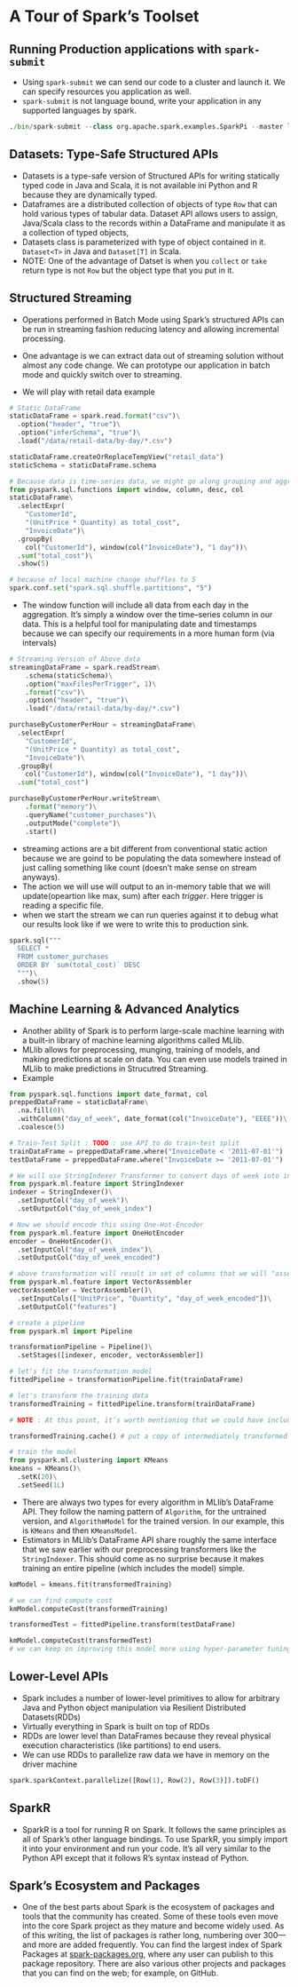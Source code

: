 # A Tour of Spark’s Toolset

## Running Production applications with `spark-submit`

- Using `spark-submit` we can send our code to a cluster and launch it. We can specify resources you application as well.
- `spark-submit` is not language bound, write your application in any supported languages by spark.

````python
./bin/spark-submit --class org.apache.spark.examples.SparkPi --master local ./examples/jars/spark-examples_2.11-2.2.0.jar 10
````

## Datasets: Type-Safe Structured APIs

- Datasets is a type-safe version of Structured APIs for writing statically typed code in Java and Scala, it is not available ini Python and R because they are dynamically typed.
- Dataframes are a distributed collection of objects of type `Row` that can hold various types of tabular data. Dataset API allows users to assign, Java/Scala class to the records within a DataFrame and manipulate it as a collection of typed objects,
- Datasets class is parameterized with type of object contained in it. `Dataset<T>` in Java and `Dataset[T]` in Scala.
- NOTE: One of the advantage of Datset is when you `collect` or `take` return type is not `Row` but the object type that you put in it.

## Structured Streaming

- Operations performed in Batch Mode using Spark’s structured APIs can be run in streaming fashion reducing latency and allowing incremental processing.
- One advantage is we can extract data out of streaming solution without almost any code change. We can prototype our application in batch mode and quickly switch over to streaming.

- We will play with retail data example

````python
# Static DataFrame
staticDataFrame = spark.read.format("csv")\
  .option("header", "true")\
  .option("inferSchema", "true")\
  .load("/data/retail-data/by-day/*.csv")

staticDataFrame.createOrReplaceTempView("retail_data")
staticSchema = staticDataFrame.schema

# Because data is time-series data, we might go along grouping and aggregating our data.
from pyspark.sql.functions import window, column, desc, col
staticDataFrame\
  .selectExpr(
    "CustomerId",
    "(UnitPrice * Quantity) as total_cost",
    "InvoiceDate")\
  .groupBy(
    col("CustomerId"), window(col("InvoiceDate"), "1 day"))\
  .sum("total_cost")\
  .show(5)

# because of local machine change shuffles to 5
spark.conf.set("spark.sql.shuffle.partitions", "5")
````

- The window function will include all data from each day in the aggregation. It’s simply a window over the time–series column in our data. This is a helpful tool for manipulating date and timestamps because we can specify our requirements in a more human form (via intervals)

````python
# Streaming Version of Above data
streamingDataFrame = spark.readStream\
    .schema(staticSchema)\
    .option("maxFilesPerTrigger", 1)\
    .format("csv")\
    .option("header", "true")\
    .load("/data/retail-data/by-day/*.csv")

purchaseByCustomerPerHour = streamingDataFrame\
  .selectExpr(
    "CustomerId",
    "(UnitPrice * Quantity) as total_cost",
    "InvoiceDate")\
  .groupBy(
    col("CustomerId"), window(col("InvoiceDate"), "1 day"))\
  .sum("total_cost")

purchaseByCustomerPerHour.writeStream\
    .format("memory")\
    .queryName("customer_purchases")\
    .outputMode("complete")\
    .start()
````

- streaming actions are a bit different from conventional static action because we are goind to be populating the data somewhere instead of just calling something like count (doesn’t make sense on stream anyways).
- The action we will use will output to an in-memory table that we will update(opeartion like max, sum) after each *trigger*. Here trigger is reading a specific file.
- when we start the stream we can run queries against it to debug what our results look like if we were to write this to production sink.

```python
spark.sql("""
  SELECT *
  FROM customer_purchases
  ORDER BY `sum(total_cost)` DESC
  """)\
  .show(5)
```

## Machine Learning & Advanced Analytics

- Another ability of Spark is to perform large-scale machine learning with a built-in library of machine learning algorithms called MLlib.
- MLlib allows for preprocessing, munging, training of models, and making  predictions at scale on data. You can even use models trained in MLlib  to make predictions in Strucutred Streaming.
- Example

````python
from pyspark.sql.functions import date_format, col
preppedDataFrame = staticDataFrame\
  .na.fill(0)\
  .withColumn("day_of_week", date_format(col("InvoiceDate"), "EEEE"))\
  .coalesce(5)

# Train-Test Split : TODO : use API to do train-test split
trainDataFrame = preppedDataFrame.where("InvoiceDate < '2011-07-01'")
testDataFrame = preppedDataFrame.where("InvoiceDate >= '2011-07-01'")

# We will use StringIndexer Transformer to convert days of week into indices
from pyspark.ml.feature import StringIndexer
indexer = StringIndexer()\
  .setInputCol("day_of_week")\
  .setOutputCol("day_of_week_index")

# Now we should encode this using One-Hot-Encoder
from pyspark.ml.feature import OneHotEncoder
encoder = OneHotEncoder()\
  .setInputCol("day_of_week_index")\
  .setOutputCol("day_of_week_encoded")

# above transformation will result in set of columns that we will "assemble" into a vector. All ML algorithms in Spark take as input a Vector Type, which must be a set of numerical values.
from pyspark.ml.feature import VectorAssembler
vectorAssembler = VectorAssembler()\
  .setInputCols(["UnitPrice", "Quantity", "day_of_week_encoded"])\
  .setOutputCol("features")

# create a pipeline
from pyspark.ml import Pipeline

transformationPipeline = Pipeline()\
  .setStages([indexer, encoder, vectorAssembler])

# let's fit the transformation model
fittedPipeline = transformationPipeline.fit(trainDataFrame)

# let's transform the training data
transformedTraining = fittedPipeline.transform(trainDataFrame)

# NOTE : At this point, it’s worth mentioning that we could have included our model training in our pipeline. We chose not to in order to demonstrate a use case for caching the data.

transformedTraining.cache()	# put a copy of intermediately transformed dataset in memory which can be useful for hyper-parameter tuning

# train the model
from pyspark.ml.clustering import KMeans
kmeans = KMeans()\
  .setK(20)\
  .setSeed(1L)
````

- There are always two types for every algorithm in MLlib’s DataFrame API. They follow the naming pattern of `Algorithm`, for the untrained version, and `AlgorithmModel` for the trained version. In our example, this is `KMeans` and then `KMeansModel`.
- Estimators in MLlib’s DataFrame API share roughly the same interface  that we saw earlier with our preprocessing transformers like the `StringIndexer`. This should come as no surprise because it makes training an entire pipeline (which includes the model) simple.

````python
kmModel = kmeans.fit(transformedTraining)

# we can find compute cost
kmModel.computeCost(transformedTraining)

transformedTest = fittedPipeline.transform(testDataFrame)

kmModel.computeCost(transformedTest)
# we can keep on improving this model more using hyper-parameter tuning
````

## Lower-Level APIs

- Spark includes a number of lower-level primitives to allow for arbitrary Java and Python object manipulation via Resilient Distributed Datasets(RDDs)
- Virtually everything in Spark is built on top of RDDs
- RDDs are lower level than DataFrames because they reveal physical execution characteristics (like partitions) to end users.
- We can use RDDs to parallelize raw data we have in memory on the driver machine

```python
spark.sparkContext.parallelize([Row(1), Row(2), Row(3)]).toDF()
```

## SparkR

- SparkR is a tool for running R on Spark. It follows the same principles as all of Spark’s other language bindings. To use SparkR, you simply import it into your environment and run your code. It’s all very similar to the  Python API except that it follows R’s syntax instead of Python.

## Spark’s Ecosystem and Packages

- One of the best parts about Spark is the ecosystem of packages and tools  that the community has created. Some of these tools even move into the  core Spark project as they mature and become widely used. As of this  writing, the list of packages is rather long, numbering over 300—and  more are added frequently. You can find the largest index of Spark  Packages at [spark-packages.org](https://spark-packages.org/), where any user can publish to this package repository. There are also  various other projects and packages that you can find on the web; for  example, on GitHub.
